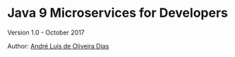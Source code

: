 # Java 9 Microservices for Developers

Version 1.0 - October 2017

Author: [André Luis de Oliveira Dias](https://about.me/andreluisdias)

